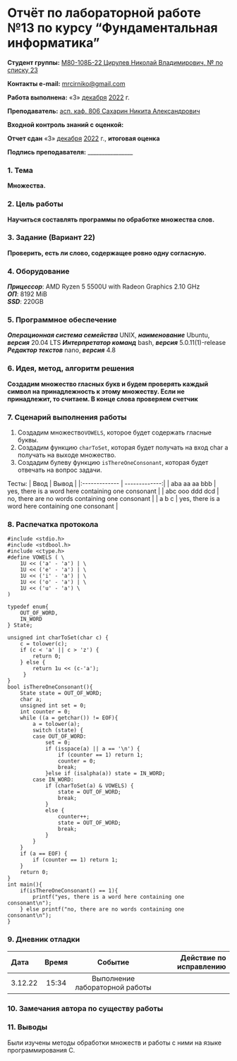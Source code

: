 # Отчёт по лабораторной работе №13 по курсу “Фундаментальная информатика”

<b>Студент группы:</b> <ins>М80-108Б-22 Цирулев Николай Владимирович, № по списку 23</ins> 

<b>Контакты e-mail:</b> <ins>mrcirniko@gmail.com</ins>

<b>Работа выполнена:</b> «3» <ins>декабря</ins> <ins>2022</ins> г.

<b>Преподаватель:</b> <ins>асп. каф. 806 Сахарин Никита Александрович</ins>

<b>Входной контроль знаний с оценкой:</b> <ins> </ins>

<b>Отчет сдан</b> «3» <ins>декабря</ins> <ins>2022</ins> г., <b>итоговая оценка</b> <ins> </ins>

<b>Подпись преподавателя:</b> ________________

### 1. Тема
__Множества.__

### 2. Цель работы
__Научиться составлять программы по обработке множества слов.__

### 3. Задание (Вариант 22)
__Проверить, есть ли слово, содержащее ровно одну согласную.__

### 4. Оборудование
___Прицессор___: AMD Ryzen 5 5500U with Radeon Graphics 2.10 GHz \
___ОП___: 8192 MiB \
___SSD___: 220GB

### 5. Программное обеспечение
___Операционная система семейства___ UNIX, ___наименование___ Ubuntu, ___версия___  20.04 LTS
___Интерпретатор команд___ bash, ___версия___ 5.0.11(1)-release
___Редактор текстов___ nano, ___версия___ 4.8

### 6. Идея, метод, алгоритм решения
__Создадим множество гласных букв и будем проверять каждый символ на принадлежность к этому множеству. Если не принадлежит, то считаем. В конце слова проверяем счетчик__


### 7. Сценарий выполнения работы
1) Создадим множество```VOWELS```, которое будет содержать гласные буквы.
2) Создадим функцию  ```charToSet```, которая будет получать на вход char а получать на выходе множество.
3) Создадим булеву функцию ```isThereOneConsonant```, которая будет отвечать на вопрос задачи.

 Тесты:
|  Ввод  | Вывод |
|:------------- | -------------:|
| aba aa aa bbb | yes, there is a word here containing one consonant |
| abc ooo ddd dcd | no, there are no words containing one consonant |
| a b c | yes, there is a word here containing one consonant |


### 8. Распечатка протокола

```С
#include <stdio.h>
#include <stdbool.h>
#include <ctype.h>
#define VOWELS ( \
    1U << ('a' - 'a') | \
    1U << ('e' - 'a') | \
    1U << ('i' - 'a') | \
    1U << ('o' - 'a') | \
    1U << ('u' - 'a') \
)

typedef enum{
    OUT_OF_WORD,
    IN_WORD
} State;

unsigned int charToSet(char c) {
    c = tolower(c);
    if (c < 'a' || c > 'z') {
        return 0;
    } else {
        return 1u << (c-'a');
     }
}
bool isThereOneConsonant(){
    State state = OUT_OF_WORD;
    char a;
    unsigned int set = 0;
    int counter = 0;
    while ((a = getchar()) != EOF){
        a = tolower(a);
        switch (state) {
        case OUT_OF_WORD:
            set = 0;
            if (isspace(a) || a == '\n') {
                if (counter == 1) return 1;
                counter = 0;
                break;
            }else if (isalpha(a)) state = IN_WORD;
        case IN_WORD:
            if (charToSet(a) & VOWELS) {
                state = OUT_OF_WORD;
                break;
            }
            else {
                counter++;
                state = OUT_OF_WORD;
                break;
            }
        }
    }
    if (a == EOF) {
        if (counter == 1) return 1;
    }
    return 0;
}
int main(){
    if(isThereOneConsonant() == 1){
        printf("yes, there is a word here containing one consonant\n");
    } else printf("no, there are no words containing one consonant\n");
}
```


### 9. Дневник отладки

|  Дата    | Время | Событие  | Действие по исправлению |
|:------------- |:---------------:|:---------------:| -------------:|
| 3.12.22 | 15:34 | Выполнение лабораторной работы | |

### 10. Замечания автора по существу работы

### 11. Выводы
Были изучены методы обработки множеств и работы с ними на языке программирования С.

